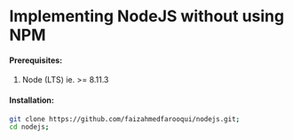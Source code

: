 # Implementing NodeJS without using NPM

#### Prerequisites:
1. Node (LTS) ie. >= 8.11.3

#### Installation:

```sh
git clone https://github.com/faizahmedfarooqui/nodejs.git;
cd nodejs;
```